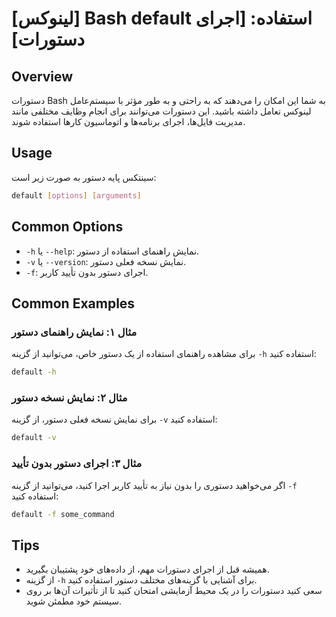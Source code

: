 # [لینوکس] Bash default استفاده: [اجرای دستورات]

## Overview
دستورات Bash به شما این امکان را می‌دهند که به راحتی و به طور مؤثر با سیستم‌عامل لینوکس تعامل داشته باشید. این دستورات می‌توانند برای انجام وظایف مختلفی مانند مدیریت فایل‌ها، اجرای برنامه‌ها و اتوماسیون کارها استفاده شوند.

## Usage
سینتکس پایه دستور به صورت زیر است:
```bash
default [options] [arguments]
```

## Common Options
- `-h` یا `--help`: نمایش راهنمای استفاده از دستور.
- `-v` یا `--version`: نمایش نسخه فعلی دستور.
- `-f`: اجرای دستور بدون تأیید کاربر.

## Common Examples
### مثال ۱: نمایش راهنمای دستور
برای مشاهده راهنمای استفاده از یک دستور خاص، می‌توانید از گزینه `-h` استفاده کنید:
```bash
default -h
```

### مثال ۲: نمایش نسخه دستور
برای نمایش نسخه فعلی دستور، از گزینه `-v` استفاده کنید:
```bash
default -v
```

### مثال ۳: اجرای دستور بدون تأیید
اگر می‌خواهید دستوری را بدون نیاز به تأیید کاربر اجرا کنید، می‌توانید از گزینه `-f` استفاده کنید:
```bash
default -f some_command
```

## Tips
- همیشه قبل از اجرای دستورات مهم، از داده‌های خود پشتیبان بگیرید.
- از گزینه `-h` برای آشنایی با گزینه‌های مختلف دستور استفاده کنید.
- سعی کنید دستورات را در یک محیط آزمایشی امتحان کنید تا از تأثیرات آن‌ها بر روی سیستم خود مطمئن شوید.
